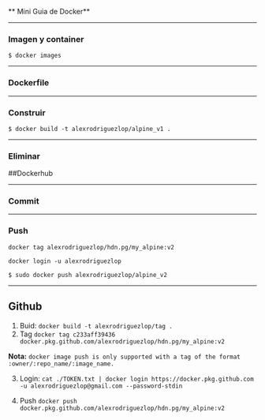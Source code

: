 ** Mini Guia de Docker**


---
### Imagen y container

`$ docker images`

---
### Dockerfile


---
### Construir

`$ docker build -t alexrodriguezlop/alpine_v1 .`


---
### Eliminar



##Dockerhub

---
### Commit


---
### Push 
`docker tag alexrodriguezlop/hdn.pg/my_alpine:v2`

`docker login -u alexrodriguezlop`

`$ sudo docker push alexrodriguezlop/alpine_v2`

---
## Github

1. Buid:
`docker build -t alexrodriguezlop/tag .`
2. Tag
`docker tag c233aff39436 docker.pkg.github.com/alexrodriguezlop/hdn.pg/my_alpine:v2`

**Nota:** `docker image push is only supported with a tag of the format :owner/:repo_name/:image_name.`

3. Login:
`cat ./TOKEN.txt | docker login https://docker.pkg.github.com -u alexrodriguezlop@gmail.com --password-stdin`

4. Push 
`docker push docker.pkg.github.com/alexrodriguezlop/hdn.pg/my_alpine:v2`



